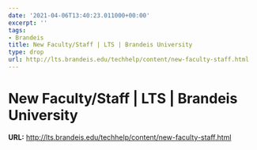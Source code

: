 ```yaml
---
date: '2021-04-06T13:40:23.011000+00:00'
excerpt: ''
tags:
- Brandeis
title: New Faculty/Staff | LTS | Brandeis University
type: drop
url: http://lts.brandeis.edu/techhelp/content/new-faculty-staff.html
---
```


# New Faculty/Staff | LTS | Brandeis University

**URL:** http://lts.brandeis.edu/techhelp/content/new-faculty-staff.html
